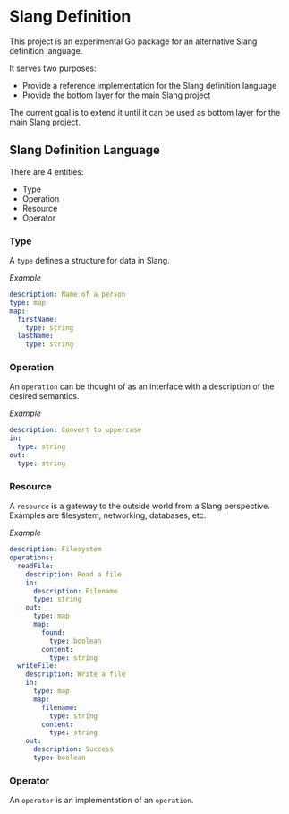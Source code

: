 # Slang Definition

This project is an experimental Go package for an alternative Slang definition language.

It serves two purposes:
* Provide a reference implementation for the Slang definition language
* Provide the bottom layer for the main Slang project

The current goal is to extend it until it can be used as bottom layer for the main Slang project.

## Slang Definition Language

There are 4 entities:

* Type
* Operation
* Resource
* Operator

### Type

A `type` defines a structure for data in Slang.

*Example*

```YAML
description: Name of a person
type: map
map:
  firstName:
    type: string
  lastName:
    type: string
```

### Operation

An `operation` can be thought of as an interface with a description of the desired semantics.

*Example*

```YAML
description: Convert to uppercase
in:
  type: string
out:
  type: string
```

### Resource

A `resource` is a gateway to the outside world from a Slang perspective. Examples are filesystem, networking, databases, etc.

*Example*

```YAML
description: Filesystem
operations:
  readFile:
    description: Read a file
    in:
      description: Filename
      type: string
    out:
      type: map
      map:
        found:
          type: boolean
        content:
          type: string
  writeFile:
    description: Write a file
    in:
      type: map
      map:
        filename:
          type: string
        content:
          type: string
    out:
      description: Success
      type: boolean
```

### Operator

An `operator` is an implementation of an `operation`.

